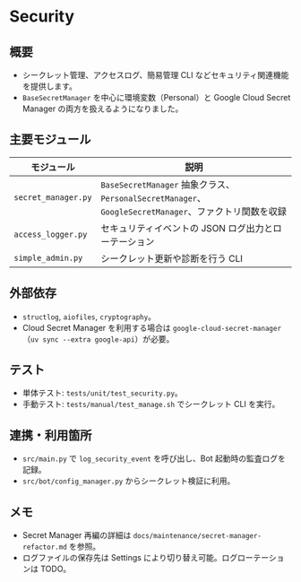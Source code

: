 # Security

## 概要
- シークレット管理、アクセスログ、簡易管理 CLI などセキュリティ関連機能を提供します。
- `BaseSecretManager` を中心に環境変数（Personal）と Google Cloud Secret Manager の両方を扱えるようになりました。

## 主要モジュール
| モジュール | 説明 |
| --- | --- |
| `secret_manager.py` | `BaseSecretManager` 抽象クラス、`PersonalSecretManager`、`GoogleSecretManager`、ファクトリ関数を収録 |
| `access_logger.py` | セキュリティイベントの JSON ログ出力とローテーション |
| `simple_admin.py` | シークレット更新や診断を行う CLI |

## 外部依存
- `structlog`, `aiofiles`, `cryptography`。
- Cloud Secret Manager を利用する場合は `google-cloud-secret-manager`（`uv sync --extra google-api`）が必要。

## テスト
- 単体テスト: `tests/unit/test_security.py`。
- 手動テスト: `tests/manual/test_manage.sh` でシークレット CLI を実行。

## 連携・利用箇所
- `src/main.py` で `log_security_event` を呼び出し、Bot 起動時の監査ログを記録。
- `src/bot/config_manager.py` からシークレット検証に利用。

## メモ
- Secret Manager 再編の詳細は `docs/maintenance/secret-manager-refactor.md` を参照。
- ログファイルの保存先は Settings により切り替え可能。ログローテーションは TODO。
